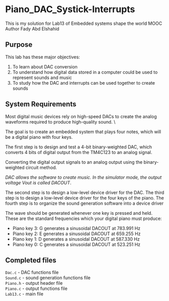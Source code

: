 # Piano_DAC_Systick-Interrupts
This is my solution for Lab13 of Embedded systems shape the world MOOC \
Author Fady Abd Elshahid
## Purpose

This lab has these major objectives: 
1. To learn about DAC conversion
2. To understand how digital data stored in a computer could be used to represent sounds and music
3. To study how the DAC  and interrupts can be used together to create sounds

## System Requirements

Most digital music devices rely on high-speed DACs to create the analog waveforms required to produce high-quality sound. \

The goal is to create an embedded system that plays four notes, which will be a digital piano with four keys.

The first step is to design and test a 4-bit binary-weighted DAC, which converts 4 bits of digital output from the TM4C123 to an analog signal.

Converting the digital output signals to an analog output using the binary-weighted circuit method. 

*DAC allows the software to create music. In the simulator mode, the output voltage Vout is called DACOUT*.

The second step is to design a low-level device driver for the DAC.
The third step is to design a low-level device driver for the four keys of the piano. 
The fourth step is to organize the sound generation software into a device driver

The wave should be generated whenever one key is pressed and held. These are the standard frequencies which your digital piano must produce:
- Piano key 3: G generates a sinusoidal DACOUT at 783.991 Hz
- Piano key 2: E generates a sinusoidal DACOUT at 659.255 Hz
- Piano key 1: D generates a sinusoidal DACOUT at 587.330 Hz
- Piano key 0: C generates a sinusoidal DACOUT at 523.251 Hz

## Completed files

`Dac.c` - DAC functions file \
`Sound.c` - sound generation functions file \
`Piano.h` - output header file \
`Piano.c` - output functions file \
`Lab13.c` - main file
